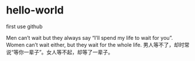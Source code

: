 # hello-world
first use github


Men can’t wait but they always say “I’ll spend my life to wait for you”. Women can’t wait either, but they wait for the whole life. 男人等不了，却时常说“等你一辈子”。女人等不起，却等了一辈子。
